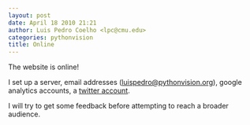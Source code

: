 ```yaml
---
layout: post
date: April 18 2010 21:21
author: Luis Pedro Coelho <lpc@cmu.edu>
categories: pythonvision
title: Online
---
```


The website is online!

I set up a server, email addresses (luispedro@pythonvision.org), google
analytics accounts, a [twitter account](http://www.twitter.com/pythonvision).

I will try to get some feedback before attempting to reach a broader audience.

